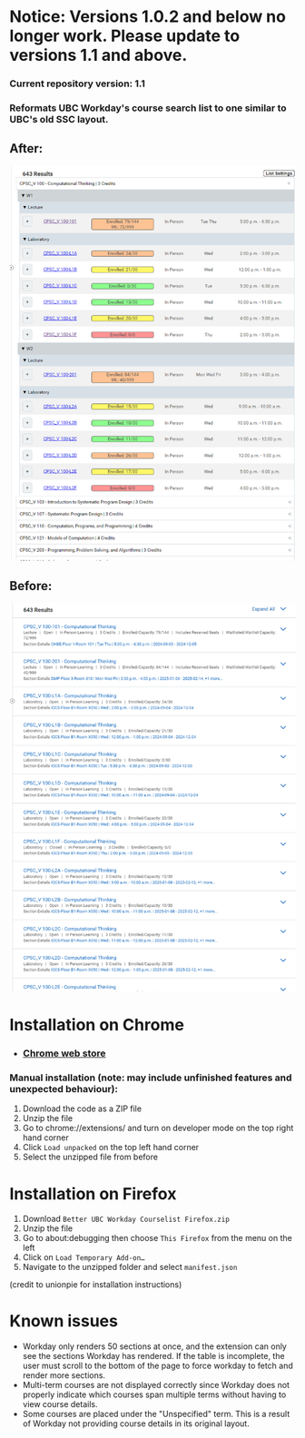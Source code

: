 # Notice: Versions 1.0.2 and below no longer work. Please update to versions 1.1 and above.

### Current repository version: 1.1

### Reformats UBC Workday's course search list to one similar to UBC's old SSC layout.

## After:
![image](readme_images/workday_after.png)

## Before:
![image](readme_images/workday_before.png)

# Installation on Chrome
- ### [Chrome web store](https://chromewebstore.google.com/detail/better-workday-courselist/ldjigmjmlemmimiimckddfmkpgppkddh)

### Manual installation (note: may include unfinished features and unexpected behaviour):
1. Download the code as a ZIP file
2. Unzip the file
3. Go to chrome://extensions/ and turn on developer mode on the top right hand corner
4. Click `Load unpacked` on the top left hand corner
5. Select the unzipped file from before

# Installation on Firefox
1. Download `Better UBC Workday Courselist Firefox.zip`
2. Unzip the file
3. Go to about:debugging then choose `This Firefox` from the menu on the left
4. Click on `Load Temporary Add-on…`
5. Navigate to the unzipped folder and select `manifest.json`

(credit to unionpie for installation instructions)

# Known issues
- Workday only renders 50 sections at once, and the extension can only see the sections Workday has rendered. If the table is incomplete, the user must scroll to the bottom of the page to force workday to fetch and render more sections.
- Multi-term courses are not displayed correctly since Workday does not properly indicate which courses span multiple terms without having to view course details.
- Some courses are placed under the "Unspecified" term. This is a result of Workday not providing course details in its original layout.
